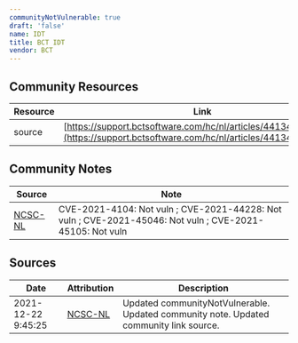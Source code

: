```yaml
---
communityNotVulnerable: true
draft: 'false'
name: IDT
title: BCT IDT
vendor: BCT
---
```



## Community Resources
| Resource | Link |
| --- | --- |
| source | [https://support.bctsoftware.com/hc/nl/articles/4413416591761](https://support.bctsoftware.com/hc/nl/articles/4413416591761) |

## Community Notes
| Source | Note |
| --- | --- |
| [NCSC-NL](https://github.com/NCSC-NL/log4shell/blob/main/software/README.md) | CVE-2021-4104: Not vuln ; CVE-2021-44228: Not vuln ; CVE-2021-45046: Not vuln ; CVE-2021-45105: Not vuln </ul> |

## Sources
| Date | Attribution | Description |
| --- | --- | --- |
| 2021-12-22 9:45:25 | [NCSC-NL](https://github.com/NCSC-NL/log4shell/blob/main/software/README.md) | Updated communityNotVulnerable. Updated community note. Updated community link source.  |
